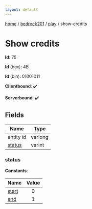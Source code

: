 ```yaml
---
layout: default
---
```


[home](/)  /  [bedrock201](/protocol/bedrock201)  /  [play](/protocol/bedrock201/play)  /  show-credits

# Show credits

**Id**: 75

**Id** (hex): 4B

**Id** (bin): 01001011

**Clientbound**: ✔️

**Serverbound**: ✔️

## Fields

Name | Type
---|---
entity id | varlong
[status](#status) | varint

### status

**Constants**:

Name | Value
---|:---:
[start](status_start) | 0
[end](status_end) | 1
